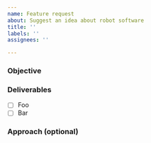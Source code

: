 ```yaml
---
name: Feature request
about: Suggest an idea about robot software
title: ''
labels: ''
assignees: ''

---
```


<!--- Please provide a general summary of the issue in the Title above -->
### Objective
<!--- Why should we work on this issue? -->

### Deliverables
<!--- What should we complete to achieve the objective? -->
- [ ] Foo
- [ ] Bar

### Approach (optional)
<!--- How can we complete these deliverables? -->
